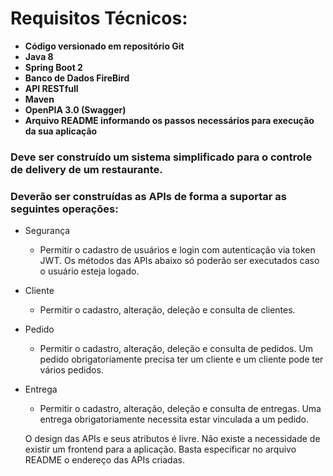 # Requisitos Técnicos:

- **Código versionado em repositório Git**
- **Java 8**
- **Spring Boot 2**
- **Banco de Dados FireBird**
- **API RESTfull**
- **Maven**
- **OpenPIA 3.0 (Swagger)**
- **Arquivo README informando os passos necessários para execução da sua aplicação**

### Deve ser construído um sistema simplificado para o controle de delivery de um restaurante.
### Deverão ser construídas as APIs de forma a suportar as seguintes operações:

- Segurança
  -  Permitir o cadastro de usuários e login com autenticação via token JWT. Os
     métodos das APIs abaixo só poderão ser executados caso o usuário esteja logado.

- Cliente
    -  Permitir o cadastro, alteração, deleção e consulta de clientes.

- Pedido
    -  Permitir o cadastro, alteração, deleção e consulta de pedidos. Um pedido
       obrigatoriamente precisa ter um cliente e um cliente pode ter vários pedidos.
  
- Entrega
    -  Permitir o cadastro, alteração, deleção e consulta de entregas. Uma entrega
       obrigatoriamente necessita estar vinculada a um pedido. 
  

   O design das APIs e seus atributos é livre. Não existe a necessidade de existir um frontend para a
   aplicação. Basta especificar no arquivo README o endereço das APIs criadas.